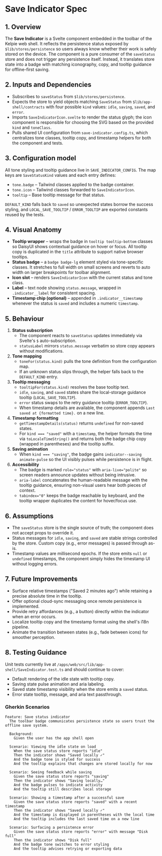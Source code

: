# Save Indicator Spec

## 1. Overview

The **Save Indicator** is a Svelte component embedded in the toolbar of the Kelpie web shell. It reflects the persistence status
exposed by `$lib/stores/persistence` so users always know whether their work is safely stored on the device. The component is a
pure consumer of the `saveStatus` store and does not trigger any persistence itself. Instead, it translates store state into a
badge with matching iconography, copy, and tooltip guidance for offline-first saving.

## 2. Inputs and Dependencies

- Subscribes to `saveStatus` from `$lib/stores/persistence`.
- Expects the store to yield objects matching `SaveStatus` from `$lib/app-shell/contracts` with four possible `kind` values:
  `idle`, `saving`, `saved`, and `error`.
- Imports `SaveIndicatorIcon.svelte` to render the status glyph; the icon component is responsible for choosing the SVG based on
  the provided `kind` and `toneClass`.
- Pulls shared UI configuration from `save-indicator.config.ts`, which centralizes tone classes, tooltip copy, and timestamp
  helpers for both the component and tests.

## 3. Configuration model

All tone styling and tooltip guidance live in `SAVE_INDICATOR_CONFIG`. The map keys are `SaveStatusKind` values and each entry
defines:

- `tone.badge` – Tailwind classes applied to the badge container.
- `tone.icon` – Tailwind classes forwarded to `SaveIndicatorIcon`.
- `tooltip` – Base tooltip message for that status.

`DEFAULT_KIND` falls back to `saved` so unexpected states borrow the success styling, and `LOCAL_SAVE_TOOLTIP` / `ERROR_TOOLTIP`
are exported constants reused by the tests.

## 4. Visual Anatomy

- **Tooltip wrapper** – wraps the badge in `tooltip tooltip-bottom` classes so DaisyUI shows contextual guidance on hover or
  focus. All tooltip copy is duplicated in the `title` attribute to support native browser tooltips.
- **Status badge** – a `badge badge-lg` element styled via tone-specific classes. It stretches to full width on small screens
  and reverts to auto width on larger breakpoints for toolbar alignment.
- **Icon slot** – renders `SaveIndicatorIcon` with the current status and tone class.
- **Label** – text node showing `status.message`, wrapped in `.indicator__label` for consistent spacing.
- **Timestamp chip (optional)** – appended in `.indicator__timestamp` whenever the status is `saved` and includes a numeric
  `timestamp`.

## 5. Behaviour

1. **Status subscription**
   - The component reacts to `saveStatus` updates immediately via Svelte's `$` auto-subscription.
   - `statusLabel` mirrors `status.message` verbatim so store copy appears without modifications.
2. **Tone mapping**
   - `toneFor(status.kind)` pulls the tone definition from the configuration map.
   - If an unknown status slips through, the helper falls back to the `DEFAULT_KIND` entry.
3. **Tooltip messaging**
   - `tooltipFor(status.kind)` resolves the base tooltip text.
   - `idle`, `saving`, and `saved` states share the local-storage guidance tooltip
     (`LOCAL_SAVE_TOOLTIP`).
   - `error` status swaps to the retry guidance tooltip (`ERROR_TOOLTIP`).
   - When timestamp details are available, the component appends `Last saved at {formatted time}.` on a new line.
4. **Timestamp formatting**
   - `getTimestampDetails(status)` returns `undefined` for non-saved states.
   - For `kind === "saved"` with a `timestamp`, the helper formats the time via `toLocaleTimeString()` and returns both the badge
     chip copy (wrapped in parentheses) and the tooltip suffix.
5. **Saving animation**
   - When `kind === "saving"`, the badge gains `indicator--saving animate-pulse` so the UI visibly pulses while persistence is
     in flight.
6. **Accessibility**
   - The badge is marked `role="status"` with `aria-live="polite"` so screen readers announce updates without being intrusive.
   - `aria-label` concatenates the human-readable message with the tooltip guidance, ensuring non-visual users hear both pieces
     of context.
   - `tabindex="0"` keeps the badge reachable by keyboard, and the tooltip wrapper duplicates the content for hover/focus use.

## 6. Assumptions

- The `saveStatus` store is the single source of truth; the component does not accept props to override it.
- Status messages for `idle`, `saving`, and `saved` are stable strings controlled by the store. Custom copy (e.g., error
  messages) is passed through as-is.
- Timestamp values are millisecond epochs. If the store emits `null` or `undefined` timestamps, the component simply hides the
  timestamp UI without logging errors.

## 7. Future Improvements

- Surface relative timestamps ("Saved 2 minutes ago") while retaining a precise absolute time in the tooltip.
- Offer optional cloud-sync messaging once remote persistence is implemented.
- Provide retry affordances (e.g., a button) directly within the indicator when an error occurs.
- Localize tooltip copy and the timestamp format using the shell's i18n pipeline.
- Animate the transition between states (e.g., fade between icons) for smoother perception.

## 8. Testing Guidance

Unit tests currently live at `/apps/web/src/lib/app-shell/SaveIndicator.test.ts` and should continue to cover:

- Default rendering of the idle state with tooltip copy.
- Saving state pulse animation and aria labeling.
- Saved state timestamp visibility when the store emits a `saved` status.
- Error state tooltip, message, and aria text passthrough.

### Gherkin Scenarios

```gherkin
Feature: Save status indicator
  The toolbar badge communicates persistence state so users trust the offline save system.

  Background:
    Given the user has the app shell open

  Scenario: Viewing the idle state on load
    When the save status store reports "idle"
    Then the indicator shows "Saved locally ✓"
    And the badge tone is styled for success
    And the tooltip explains that changes are stored locally for now

  Scenario: Seeing feedback while saving
    Given the save status store reports "saving"
    Then the indicator shows "Saving locally…"
    And the badge pulses to indicate activity
    And the tooltip still describes local storage

  Scenario: Showing a timestamp after a successful save
    Given the save status store reports "saved" with a recent timestamp
    Then the indicator shows "Saved locally ✓"
    And the timestamp is displayed in parentheses with the local time
    And the tooltip includes the last saved time on a new line

  Scenario: Surfacing a persistence error
    Given the save status store reports "error" with message "Disk full"
    Then the indicator shows "Disk full"
    And the badge tone switches to error styling
    And the tooltip advises retrying or exporting data
```

